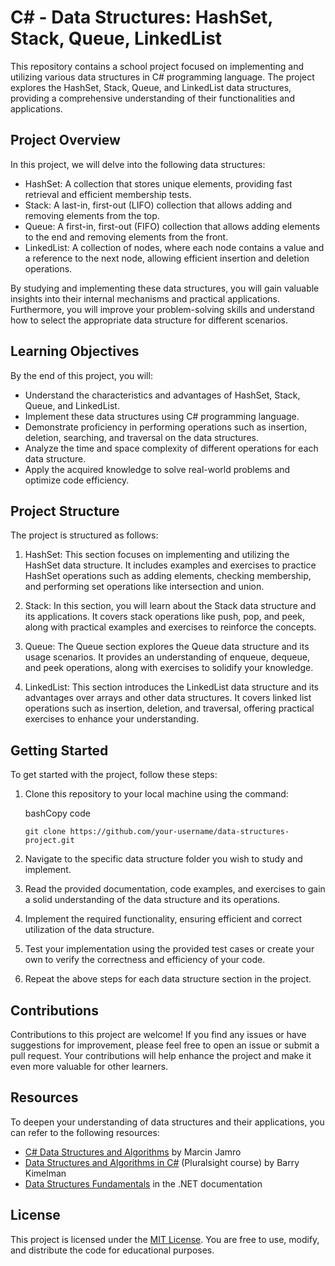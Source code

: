 C# - Data Structures: HashSet, Stack, Queue, LinkedList
=======================================================

This repository contains a school project focused on implementing and utilizing various data structures in C# programming language. The project explores the HashSet, Stack, Queue, and LinkedList data structures, providing a comprehensive understanding of their functionalities and applications.

Project Overview
----------------

In this project, we will delve into the following data structures:

-   HashSet: A collection that stores unique elements, providing fast retrieval and efficient membership tests.
-   Stack: A last-in, first-out (LIFO) collection that allows adding and removing elements from the top.
-   Queue: A first-in, first-out (FIFO) collection that allows adding elements to the end and removing elements from the front.
-   LinkedList: A collection of nodes, where each node contains a value and a reference to the next node, allowing efficient insertion and deletion operations.

By studying and implementing these data structures, you will gain valuable insights into their internal mechanisms and practical applications. Furthermore, you will improve your problem-solving skills and understand how to select the appropriate data structure for different scenarios.

Learning Objectives
-------------------

By the end of this project, you will:

-   Understand the characteristics and advantages of HashSet, Stack, Queue, and LinkedList.
-   Implement these data structures using C# programming language.
-   Demonstrate proficiency in performing operations such as insertion, deletion, searching, and traversal on the data structures.
-   Analyze the time and space complexity of different operations for each data structure.
-   Apply the acquired knowledge to solve real-world problems and optimize code efficiency.

Project Structure
-----------------

The project is structured as follows:

1.  HashSet: This section focuses on implementing and utilizing the HashSet data structure. It includes examples and exercises to practice HashSet operations such as adding elements, checking membership, and performing set operations like intersection and union.

2.  Stack: In this section, you will learn about the Stack data structure and its applications. It covers stack operations like push, pop, and peek, along with practical examples and exercises to reinforce the concepts.

3.  Queue: The Queue section explores the Queue data structure and its usage scenarios. It provides an understanding of enqueue, dequeue, and peek operations, along with exercises to solidify your knowledge.

4.  LinkedList: This section introduces the LinkedList data structure and its advantages over arrays and other data structures. It covers linked list operations such as insertion, deletion, and traversal, offering practical exercises to enhance your understanding.

Getting Started
---------------

To get started with the project, follow these steps:

1.  Clone this repository to your local machine using the command:

    bashCopy code

    `git clone https://github.com/your-username/data-structures-project.git`

2.  Navigate to the specific data structure folder you wish to study and implement.

3.  Read the provided documentation, code examples, and exercises to gain a solid understanding of the data structure and its operations.

4.  Implement the required functionality, ensuring efficient and correct utilization of the data structure.

5.  Test your implementation using the provided test cases or create your own to verify the correctness and efficiency of your code.

6.  Repeat the above steps for each data structure section in the project.

Contributions
-------------

Contributions to this project are welcome! If you find any issues or have suggestions for improvement, please feel free to open an issue or submit a pull request. Your contributions will help enhance the project and make it even more valuable for other learners.

Resources
---------

To deepen your understanding of data structures and their applications, you can refer to the following resources:

-   [C# Data Structures and Algorithms](https://www.amazon.com/C-Data-Structures-Algorithms-Workshop/dp/1484249185) by Marcin Jamro
-   [Data Structures and Algorithms in C#](https://www.pluralsight.com/courses/csharp-data-structures-algorithms) (Pluralsight course) by Barry Kimelman
-   [Data Structures Fundamentals](https://docs.microsoft.com/en-us/dotnet/standard/collections/) in the .NET documentation

License
-------

This project is licensed under the [MIT License](https://chat.openai.com/c/LICENSE). You are free to use, modify, and distribute the code for educational purposes.